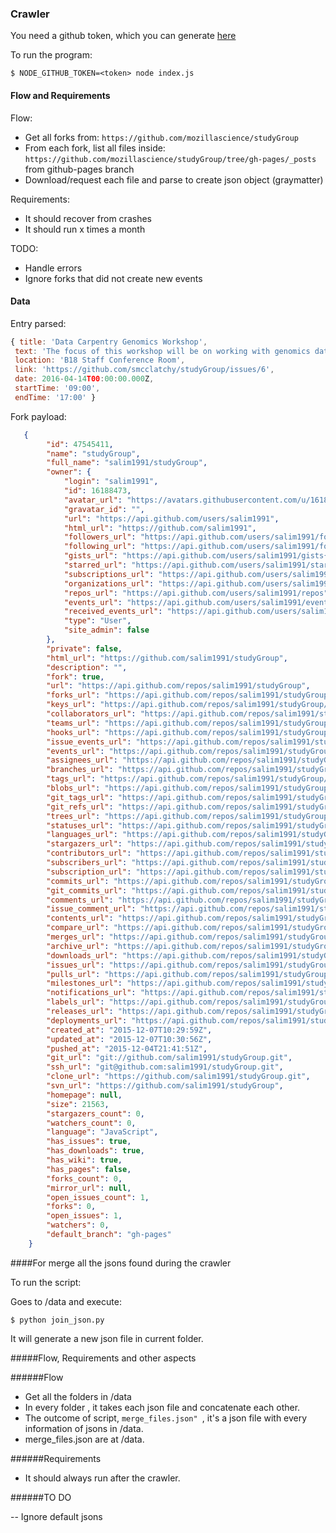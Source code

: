 ### Crawler

You need a github token, which you can generate [here][token]

To run the program:

```
$ NODE_GITHUB_TOKEN=<token> node index.js
```

#### Flow and Requirements

Flow:

- Get all forks from:
    `https://github.com/mozillascience/studyGroup`
- From each fork, list all files inside:
    `https://github.com/mozillascience/studyGroup/tree/gh-pages/_posts` from github-pages branch
- Download/request each file and parse to create json object (graymatter)

Requirements:

- It should recover from crashes
- It should run x times a month

TODO:

- Handle errors
- Ignore forks that did not create new events

#### Data
Entry parsed:

```js
{ title: 'Data Carpentry Genomics Workshop',
 text: 'The focus of this workshop will be on working with genomics data and data management and analysis for genomics research.',
 location: 'B18 Staff Conference Room',
 link: 'https://github.com/smcclatchy/studyGroup/issues/6',
 date: 2016-04-14T00:00:00.000Z,
 startTime: '09:00',
 endTime: '17:00' }
```

Fork payload:

```json
   {
        "id": 47545411,
        "name": "studyGroup",
        "full_name": "salim1991/studyGroup",
        "owner": {
            "login": "salim1991",
            "id": 16188473,
            "avatar_url": "https://avatars.githubusercontent.com/u/16188473?v=3",
            "gravatar_id": "",
            "url": "https://api.github.com/users/salim1991",
            "html_url": "https://github.com/salim1991",
            "followers_url": "https://api.github.com/users/salim1991/followers",
            "following_url": "https://api.github.com/users/salim1991/following{/other_user}",
            "gists_url": "https://api.github.com/users/salim1991/gists{/gist_id}",
            "starred_url": "https://api.github.com/users/salim1991/starred{/owner}{/repo}",
            "subscriptions_url": "https://api.github.com/users/salim1991/subscriptions",
            "organizations_url": "https://api.github.com/users/salim1991/orgs",
            "repos_url": "https://api.github.com/users/salim1991/repos",
            "events_url": "https://api.github.com/users/salim1991/events{/privacy}",
            "received_events_url": "https://api.github.com/users/salim1991/received_events",
            "type": "User",
            "site_admin": false
        },
        "private": false,
        "html_url": "https://github.com/salim1991/studyGroup",
        "description": "",
        "fork": true,
        "url": "https://api.github.com/repos/salim1991/studyGroup",
        "forks_url": "https://api.github.com/repos/salim1991/studyGroup/forks",
        "keys_url": "https://api.github.com/repos/salim1991/studyGroup/keys{/key_id}",
        "collaborators_url": "https://api.github.com/repos/salim1991/studyGroup/collaborators{/collaborator}",
        "teams_url": "https://api.github.com/repos/salim1991/studyGroup/teams",
        "hooks_url": "https://api.github.com/repos/salim1991/studyGroup/hooks",
        "issue_events_url": "https://api.github.com/repos/salim1991/studyGroup/issues/events{/number}",
        "events_url": "https://api.github.com/repos/salim1991/studyGroup/events",
        "assignees_url": "https://api.github.com/repos/salim1991/studyGroup/assignees{/user}",
        "branches_url": "https://api.github.com/repos/salim1991/studyGroup/branches{/branch}",
        "tags_url": "https://api.github.com/repos/salim1991/studyGroup/tags",
        "blobs_url": "https://api.github.com/repos/salim1991/studyGroup/git/blobs{/sha}",
        "git_tags_url": "https://api.github.com/repos/salim1991/studyGroup/git/tags{/sha}",
        "git_refs_url": "https://api.github.com/repos/salim1991/studyGroup/git/refs{/sha}",
        "trees_url": "https://api.github.com/repos/salim1991/studyGroup/git/trees{/sha}",
        "statuses_url": "https://api.github.com/repos/salim1991/studyGroup/statuses/{sha}",
        "languages_url": "https://api.github.com/repos/salim1991/studyGroup/languages",
        "stargazers_url": "https://api.github.com/repos/salim1991/studyGroup/stargazers",
        "contributors_url": "https://api.github.com/repos/salim1991/studyGroup/contributors",
        "subscribers_url": "https://api.github.com/repos/salim1991/studyGroup/subscribers",
        "subscription_url": "https://api.github.com/repos/salim1991/studyGroup/subscription",
        "commits_url": "https://api.github.com/repos/salim1991/studyGroup/commits{/sha}",
        "git_commits_url": "https://api.github.com/repos/salim1991/studyGroup/git/commits{/sha}",
        "comments_url": "https://api.github.com/repos/salim1991/studyGroup/comments{/number}",
        "issue_comment_url": "https://api.github.com/repos/salim1991/studyGroup/issues/comments{/number}",
        "contents_url": "https://api.github.com/repos/salim1991/studyGroup/contents/{+path}",
        "compare_url": "https://api.github.com/repos/salim1991/studyGroup/compare/{base}...{head}",
        "merges_url": "https://api.github.com/repos/salim1991/studyGroup/merges",
        "archive_url": "https://api.github.com/repos/salim1991/studyGroup/{archive_format}{/ref}",
        "downloads_url": "https://api.github.com/repos/salim1991/studyGroup/downloads",
        "issues_url": "https://api.github.com/repos/salim1991/studyGroup/issues{/number}",
        "pulls_url": "https://api.github.com/repos/salim1991/studyGroup/pulls{/number}",
        "milestones_url": "https://api.github.com/repos/salim1991/studyGroup/milestones{/number}",
        "notifications_url": "https://api.github.com/repos/salim1991/studyGroup/notifications{?since,all,participating}",
        "labels_url": "https://api.github.com/repos/salim1991/studyGroup/labels{/name}",
        "releases_url": "https://api.github.com/repos/salim1991/studyGroup/releases{/id}",
        "deployments_url": "https://api.github.com/repos/salim1991/studyGroup/deployments",
        "created_at": "2015-12-07T10:29:59Z",
        "updated_at": "2015-12-07T10:30:56Z",
        "pushed_at": "2015-12-04T21:41:51Z",
        "git_url": "git://github.com/salim1991/studyGroup.git",
        "ssh_url": "git@github.com:salim1991/studyGroup.git",
        "clone_url": "https://github.com/salim1991/studyGroup.git",
        "svn_url": "https://github.com/salim1991/studyGroup",
        "homepage": null,
        "size": 21563,
        "stargazers_count": 0,
        "watchers_count": 0,
        "language": "JavaScript",
        "has_issues": true,
        "has_downloads": true,
        "has_wiki": true,
        "has_pages": false,
        "forks_count": 0,
        "mirror_url": null,
        "open_issues_count": 1,
        "forks": 0,
        "open_issues": 1,
        "watchers": 0,
        "default_branch": "gh-pages"
    }
```

####For merge all the jsons found during the crawler 

To run the script: 

Goes to /data and execute: 

```
$ python join_json.py

```
It will generate a new json file in current folder. 

#####Flow, Requirements and other aspects 

######Flow 

- Get all the folders in /data 
- In every folder , it takes each json file and concatenate each other. 
- The outcome of script, ```merge_files.json" ```, it's a json file with every information of jsons in /data. 
- merge_files.json are at /data. 

######Requirements 

- It should always run after the crawler. 

######TO DO 

-- Ignore default jsons 






[token]:https://github.com/settings/tokens
